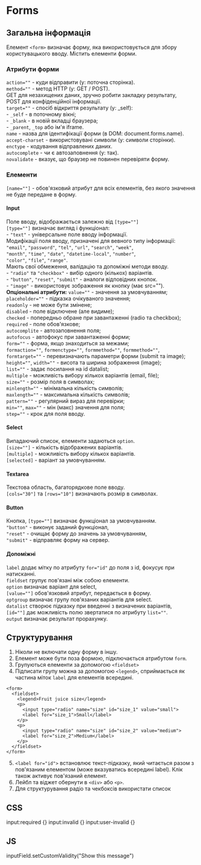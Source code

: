 # Forms

## Загальна інформація

Елемент `<form>` визначає форму, яка використовується для збору користувацького вводу. Містить елементи форми.

### Атрибути форми

`action=""` - куди відправити (у: поточна сторінка).  
`method=""` - метод HTTP (у: GET / POST).  
GET для незахищених даних, зручно робити закладку результату,  
POST для конфіденційної інформації.  
`target=""` - спосіб відкриття результату (у: \_self):  
\- `_self` - в поточному вікні;  
\- `_blank` - в новій вкладці браузера;  
\- `_parent`, `_top` або ім'я iframe.  
`name` - назва для ідентифікації форми (в DOM: document.forms.name).  
`accept-charset` - використовувані символи (у: символи сторінки).  
`enctype` - кодування відправлених даних.  
`autocomplete` - чи є автозаповнення (у: так).  
`novalidate` - вказує, що браузер не повинен перевіряти форму.

### Елементи

`[name=""]` - обов'язковий атрибут для всіх елементів, без якого значення не буде передане в форму.

#### Input

Поле вводу, відображається залежно від `[type=""]`  
`[type=""]` визначає вигляд і функціонал:  
\- `"text"` - універсальне поле вводу інформації.  
Модифікації поля вводу, призначені для вевного типу інформації:  
`"email"`, `"password"`, `"tel"`, `"url"`, `"search"`, `"week"`,  
`"month"`, `"time"`, `"date"`, `"datetime-local"`, `"number"`,  
`"color"`, `"file"`, `"range"`.  
Мають свої обмеження, валідацію та допоміжні методи вводу.  
\- `"radio"` та `"checkbox"` - вибір одного (кількох) варіантів.  
\- `"button"`, `"reset"`, `"submit"` - аналоги відповідних кнопок.  
\- `"image"` - використовує зображення як кнопку (має src="").  
**Опціональні атрибути:**
`value=""` - значення за умовчуванням;  
`placeholder=""` - підказка очікуваного значення;  
`readonly` - не може бути змінене;  
`disabled` - поле відключене (але видиме);  
`checked` - попередньо обране при завантаженні (radio та checkbox);  
`required` - поле обов'язкове;  
`autocomplite` - автозаповнення поля;  
`autofocus` - автофокус при завантаженні форми;  
`form=""` - форма, якщо знаходиться за межами;  
`formaction=""`, `formenctype=""`, `formmethod=""`, `formmethod=""`,  
`formtarget=""` - перевизначають параметри форми (submit та image);  
`height=""`, `width=""` - висота та ширина зображення (image);  
`list=""` - задає посилання на id datalist;  
`multiple` - можливість вибору кількох варіантів (email, file);  
`size=""` - розмір поля в символах;  
`minlength=""` - мінімальна кількість символів;  
`maxlength=""` - максимальна кількість символів;  
`pattern=""` - регулярний вираз для перевірки;  
`min=""`, `max=""` - мін (макс) значення для поля;  
`step=""` - крок для поля вводу.

#### Select

Випадаючий список, елементи задаються `option`.  
`[size=""]` - кількість відображених варіантів.  
`[multiple]` - можливість вибору кількох варіантів.  
`[selected]` - варіант за умовчуванням.

#### Textarea

Текстова область, багаторядкове поле вводу.  
`[cols="30"]` та `[rows="10"]` визначають розмір в символах.

#### Button

Кнопка, `[type=""]` визначає функціонал за умовчуванням.  
`"button"` - виконує заданий функціонал,  
`"reset"` - очищає форму до значень за умовчуванням,  
`"submit"` - відправляє форму на сервер.

#### Допоміжні

`label` додає мітку по атрибуту `for="id"` до поля з id, фокусує при натисканні.  
`fieldset` групує пов'язані між собою елементи.  
`option` визначає варіант для select,  
`[value=""]` обов'язковий атрибут, передається в форму.  
`optgroup` визначає групу пов'язаних варіантів для select.  
`datalist` створює підказку при введенні з визначених варіантів,  
`[id=""]` дає можливість полю звертатися по атрибуту `list=""`.  
`output` визначає результат прорахунку.

## Структурування

1. Ніколи не включати одну форму в іншу.
2. Елемент може бути поза формою, підключається атрибутом `form`.
3. Групуються елементи за допомогою `<fieldset>`
4. Підписати групу можна за допомогою `<legend>`, сприймається як частина міток `label` для елементів всередині.

```
<form>
  <fieldset>
    <legend>Fruit juice size</legend>
    <p>
      <input type="radio" name="size" id="size_1" value="small">
      <label for="size_1">Small</label>
    </p>
    <p>
      <input type="radio" name="size" id="size_2" value="medium">
      <label for="size_2">Medium</label>
    </p>
  </fieldset>
</form>

```

5. `<label for="id">` встановлює текст-підказку, який читається разом з пов'язаним елементом (може вказуватись всередині label). Клік також активує пов'язаний елемент.
6. Лейбл та віджет обернути в `<div>` або `<p>`.
7. Для структурування радіо та чекбоксів використати список

## CSS

input:required {}
input:invalid {}
input:user-invalid {}

## JS

inputField.setCustomValidity("Show this message")